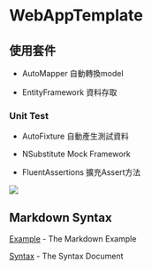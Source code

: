 # WebAppTemplate
## 使用套件
* AutoMapper 自動轉換model

* EntityFramework 資料存取
### Unit Test
* AutoFixture  自動產生測試資料

* NSubstitute  Mock Framework

* FluentAssertions 擴充Assert方法

[<img src="https://leonpoipoi.visualstudio.com/_apis/public/build/definitions/a79ba7ca-87ae-408a-9ec5-d6be38b29824/2/badge"/>](https://leonpoipoi.visualstudio.com/WebAppTemplate/_build/index?definitionId=a79ba7ca-87ae-408a-9ec5-d6be38b29824)

## Markdown Syntax
[Example](https://gist.github.com/PurpleBooth/109311bb0361f32d87a2) - The Markdown Example

[Syntax](https://markdown.tw) - The Syntax Document
